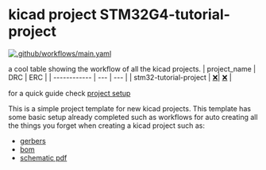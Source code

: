 # kicad project STM32G4-tutorial-project
[![.github/workflows/main.yaml](https://github.com/CanSource/STM32G4-tutorial-project/actions/workflows/main.yaml/badge.svg?branch=main)](https://github.com/CanSource/STM32G4-tutorial-project/actions/workflows/main.yaml)

a cool table showing the workflow of all the kicad projects.
| project_name | DRC | ERC |
| ------------ | --- | --- |
| stm32-tutorial-project | [❌](https://github.com/CanSource/STM32G4-tutorial-project/actions/runs/14278468614/attempts/1#summary-40025008599)| [❌](https://github.com/CanSource/STM32G4-tutorial-project/actions/runs/14278468614/attempts/1#summary-40025008609) | 

for a quick guide check [project setup](#project-setup)

This is a simple project template for new kicad projects. This template has some basic setup already completed such as workflows for auto creating all the things you forget when creating a kicad project such as:

- [gerbers](https://github.com/CanSource/STM32G4-tutorial-project/tree/main/stm32-tutorial-project_gerber.zip)
- [bom](https://github.com/CanSource/STM32G4-tutorial-project/tree/main/stm32-tutorial-project_bom_report.md)
- [schematic pdf](https://github.com/CanSource/STM32G4-tutorial-project/tree/main/stm32-tutorial-project_schematic.pdf)

